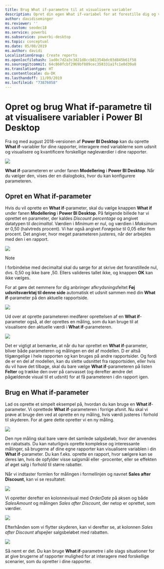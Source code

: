 ```yaml
---
title: Brug What if-parametre til at visualisere variabler
description: Opret din egen What if-variabel for at forestille dig og visualisere variabler i Power BI-rapporter
author: davidiseminger
ms.reviewer: ''
ms.custom: seodec18
ms.service: powerbi
ms.subservice: powerbi-desktop
ms.topic: conceptual
ms.date: 05/08/2019
ms.author: davidi
LocalizationGroup: Create reports
ms.openlocfilehash: 1ad0c7d2a3c3d21d8ccb81354bdc03d845b61f58
ms.sourcegitcommit: 64c860fcbf2969bf089cec358331a1fc1e0d39a8
ms.translationtype: HT
ms.contentlocale: da-DK
ms.lasthandoff: 11/09/2019
ms.locfileid: "73876058"
---
```

# <a name="create-and-use-a-what-if-parameter-to-visualize-variables-in-power-bi-desktop"></a>Opret og brug What if-parametre til at visualisere variabler i Power BI Desktop
Fra og med august 2018-versionen af **Power BI Desktop** kan du oprette **What if**-variabler for dine rapporter, interagere med variablerne som udsnit og visualisere og kvantificere forskellige nøgleværdier i dine rapporter.

![](media/desktop-what-if/what-if_01.png)

**What if**-parameteren er under fanen **Modellering** i **Power BI Desktop**. Når du vælger den, vises der en dialogboks, hvor du kan konfigurere parameteren.

## <a name="creating-a-what-if-parameter"></a>Opret en What if-parameter
Hvis du vil oprette en **What if**-parameter, skal du vælge knappen **What if** under fanen **Modellering** i **Power BI Desktop**. På følgende billede har vi oprettet en parameter, der kaldes *Discount percentage* og angivet datatypen til *decimaltal*. Værdien i *Minimum* er nul, og værdien i *Maksimum* er 0,50 (halvtreds procent). Vi har også angivet *Forøgelse* til 0,05 eller fem procent. Det angiver, hvor meget parameteren justeres, når der arbejdes med den i en rapport.

![](media/desktop-what-if/what-if_02.png)

> [!NOTE]
> I forbindelse med decimaltal skal du sørge for at skrive det foranstillede nul, dvs. 0,50 og ikke bare ,50. Ellers valideres tallet ikke, og knappen **OK** kan ikke vælges.
> 
> 

For at gøre det nemmere for dig anbringer afkrydsningsfeltet **Føj udsnitsværktøj til denne side** automatisk et udsnit sammen med din **What if**-parameter på den aktuelle rapportside.

![](media/desktop-what-if/what-if_03.png)

Ud over at oprette parameteren medfører oprettelsen af en **What if**-parameter også, at der oprettes en måling, som du kan bruge til at visualisere den aktuelle værdi i **What if**-parameteren.

![](media/desktop-what-if/what-if_04.png)

Det er vigtigt at bemærke, at når du har oprettet en **What if**-parameter, bliver både parameteren og målingen en del af modellen. D er altså tilgængelige i hele rapporten og kan bruges på andre rapportsider. Og fordi de er en del af modellen, kan du slette udsnittet fra rapportsiden, eller hvis du vil have det tilbage, skal du bare vælge **What if**-parameteren på listen **Felter** og trække den over på canvasset (og derefter ændre det pågældende visual til et udsnit) for at få parameteren i din rapport igen.

## <a name="using-a-what-if-parameter"></a>Brug en What if-parameter
Lad os oprette et simpelt eksempel på, hvordan du kan bruge en **What if**-parameter. Vi oprettede **What if**-parameteren i forrige afsnit. Nu skal vi prøve at bruge den ved at oprette en ny måling, hvis værdi justeres i forhold til skyderen. For at gøre dette opretter vi en ny måling.

![](media/desktop-what-if/what-if_05.png)

Den nye måling skal bare være det samlede salgsbeløb, hvor der anvendes en rabatsats. Du kan naturligvis oprette komplekse og interessante målinger, så brugerne af dine egne rapporter kan visualisere variablen i din **What if**-parameter. Du kan f.eks. oprette en rapport, hvor sælgere kan se deres løn, hvis de opfylder visse salgsmål eller -procenter, eller se effekten af øget salg i forhold til større rabatter.

Når vi indtaster formlen for målingen i formellinjen og navnet **Sales after Discount**, kan vi se resultatet:

![](media/desktop-what-if/what-if_06.png)

Vi opretter derefter en kolonnevisual med *OrderDate* på aksen og både *SalesAmount* og målingen *Sales after Discount*, der netop er oprettet, som værdier.

![](media/desktop-what-if/what-if_07.png)

Efterhånden som vi flytter skyderen, kan vi derefter se, at kolonnen *Sales after Discount* afspejler salgsbeløbet med rabatten.

![](media/desktop-what-if/what-if_08.png)

Så nemt er det. Du kan bruge **What if**-parametre i alle slags situationer for at give brugerne af rapporter mulighed for at interagere med forskellige scenarier, som du opretter i dine rapporter.

